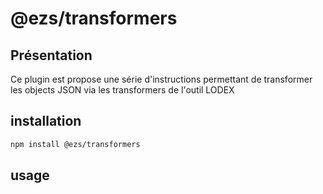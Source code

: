 # @ezs/transformers

## Présentation

Ce plugin est propose une série d'instructions permettant de transformer les objects JSON via les transformers de l'outil LODEX

## installation

```bash
npm install @ezs/transformers
```

## usage

